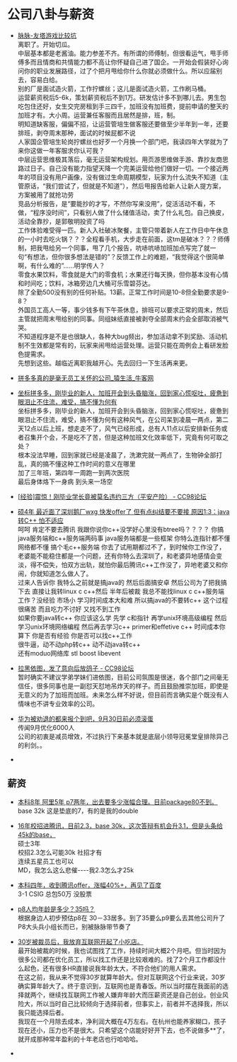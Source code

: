 # 公司八卦与薪资



*   [脉脉-友塔游戏比较坑](https://maimai.cn/web/gossip_detail?src=app&webid=eyJhbGciOiJIUzI1NiIsInR5cCI6IkpXVCJ9.eyJlZ2lkIjoiZWRmYzVmOWNjMzU2MTFlOTkyOTkyNDZlOTZiNDgwODgiLCJ1IjoyMTkyMDQwNDEsImlkIjoyMzMxOTE0NH0.abzZh7AhcRQuiEeNM_QGZaXcgpI6NkwgKF301J6Ds-A)           
离职了。开始切瓜。     
中层基本都是老酱油。能力参差不齐。有所谓的师傅制，但很看运气，甩手师傅多而且情商和共情能力都不高让你怀疑自己进了国企。一开始会假装好心询问你的职业发展路径，过了个把月甩给你什么你就必须做什么。所以应届别去，容易白给。         
别的厂是面试造火箭，工作拧螺丝；这儿是面试造火箭，工作刷马桶。        
运营薪资税后5-6k，策划薪资税后不到1万。研发估计多不到哪儿去。男生包吃包住还好，女生交完房租到手三四千，加班没有加班费，提前申请的整天的加班才有。大小周。运营兼任客服而且居然是排，班，制。          
明知道缺客服，偏偏不招，让运营管培生做客服还要做至少半年到一年，还要排班，剥夺周末那种，面试的时候屁都不说            
人家国企管培生轮岗拧螺丝也好歹一个月换一个部门吧，我读四年大学就为了来你这做一年客服求你认可我？          
中层运营思维极其落后，毫无运营架构规划。用页游思维做手游、靠抄友商思路过日子。自己没有能力指望天降一个完美运营给他们做好一切。一个接近两年的项目没有用户画像，没有做过生命周期模型，玩家为什么流失不知道（主管原话，“我们尝试了，但就是不知道”），然后甩报告给新人让新人提方案，方案被用了就抢功劳         
竞品分析报告，是“要能抄的才写，不然你写来没用”，促活活动不看，不做，“程序没时间”，只看别人做了什么储值活动，卖了什么礼包。自己换皮，活动全靠抄，是郭敬明投资了吗              
工作体验难受得一匹。新人入社破冰聚餐，主管只带着新人在工作日中午休息的一小时去吃火锅？？？全程看手机，大步走在前面，这tm是破冰？？？师傅制，把我甩给另一个同事，甩了几个报告，吭哧吭哧加班加点写完了就一句“有想法，但你很多想法是错的”？反馈工作上的难题，“我觉得这个很简单啊，有什么难的”……明学传人？         
零食水果饮料，零食就是大门的零食机；水果还行每天换，但你基本没有心情和时间吃；饮料，冰箱旁边几大桶可乐雪碧芬达。          
除了全勤500没有别的任何补贴。13薪。正常工作时间是10-8但全勤要求是9-8？               
外国员工高人一等，事少钱多有下午茶休息，排班可以要求正常的周末，然后主管就把周末甩给别的同事。同组妹纸直接被剥夺全部周末约会全部取消被气哭。          
不知道程序是不是也很缺人，各种大bug频出，参加活动拿不到奖励、活动机制不生效都是常有的，玩家来闹甩给运营处理。运营只能在周例会上看研发脸色提需求。            
先想到这些。越临近离职我越开心。先去回归一下生活再来更。                  
*   [拼多多真的是毫无员工关怀的公司_猿生活_牛客网](https://www.nowcoder.com/discuss/204576)
*   [坐标拼多多，刚毕业的新人，加班开会到头昏脑涨，回到家心慌呕吐，疲惫到眼泪止不住流，难受，搞不懂为何有](https://maimai.cn/web/gossip_detail?src=app&webid=eyJhbGciOiJIUzI1NiIsInR5cCI6IkpXVCJ9.eyJlZ2lkIjoiZDMzMjlkOWVjNDM2MTFlOWI5YjU4MDE4NDRlNTAxOTAiLCJ1IjoyMTkyMDQwNDEsImlkIjoyMzMzOTM3NX0.MAlNZpXZ50Xdido778xXIx_CIoowG_kaLbbQtSxBLfQ)              
坐标拼多多，刚毕业的新人，加班开会到头昏脑涨，回到家心慌呕吐，疲惫到眼泪止不住流，难受，搞不懂为何有这种风气，在公司呆到凌晨一两点，第二天12点以后上班，想走走不了，风气已经形成，总有人11点以后安排新任务或者召集开个会，不是吃不了苦，但是这种加班文化效率低下，究竟有何可取之处？           
根本没法早睡，回到家就已经是凌晨了，洗漱完就一两点了，生物钟全部打乱，真的搞不懂这种工作时间的意义在哪里             
加了三年班，第四年一周跑一到两次医院            
最后身体烙下一身病 到头来一场空                
*   [[经验]震惊！刚毕业学长竟被莫名违约三方（平安产险） - CC98论坛](https://www.cc98.org/topic/4718875)        

*   [硕4年 最近面了深圳鹅厂wxg 快发offer了 但有点纠结要不要接 原因1:3：java转C++ 怕不适应](https://maimai.cn/web/gossip_detail?src=app&webid=eyJhbGciOiJIUzI1NiIsInR5cCI6IkpXVCJ9.eyJlZ2lkIjoiNjJlMWNlYzZjOWZkMTFlOTllOGU4MDE4NDRlNTAxOTAiLCJ1IjoyMTkyMDQwNDEsImlkIjoyMzQ0OTg0OH0.5EJQpVL7euzu7bnxIBjvlSNsBr_dNqy30w8FMWOoqV0)      
呵呵 肯定不要去腾讯 我跟你说你c++没学好心里没有btree吗？？？？ 你搞java服务端和c++服务端两码事 java服务端都是一些框架 你特么连指针都不懂 网络都不懂 搞个毛c++服务端 你去了试用期都过不了，到时候你工作没了，老婆能不能稳住都是一个问题，还有你特么去深圳了，和老婆异地感情会变淡，得不偿失，怕双方出轨，就怕你最后腾讯c++工作没了，异地老婆又和你闹，你就知道怎么做人了。                 
过来人告诉你 我特么之前就是搞java的 然后后面搞安卓 然后公司为了把我搞下去 直接让我转linux c c++然后 半年后被裁 我总不能找linux c c++服务端工作？没经验 市场小 学习时间成本大和难 所以搞java的不要转c++ 这个过程很痛苦 而且吃力不讨好 又找不到工作                 
如果你要java转c++ 你应该这么学 先学 c和指针 再学unix环境高级编程 然后学习unix环境网络编程 然后再去学习c++ primer和effetive c++ 时间成本你算下 你是否有经验 你是否可以找c++工作    
很牛逼，动不动php转c++ 动不动java转c++         
还有moduo网络库 stl boost libevent       
*   [拉黑依图，发了意向后放鸽子 - CC98论坛](https://www.cc98.org/topic/4806298)             
暂时确实不建议学弟学妹们进依图，目前公司氛围是很迷，各个部门之间毫无信任，很多同事也是一副怼天怼地吊炸天的样子。而且鼓励推崇加班，即使是无意义的为了加班而加班。未来怎么样不好说，但目前而言确实是个既没有人情味也不讲专业效率的公司。          
*   [华为被劝退的都来报个到吧，9月30日前必须滚蛋](https://maimai.cn/web/gossip_detail?src=app&webid=eyJhbGciOiJIUzI1NiIsInR5cCI6IkpXVCJ9.eyJlZ2lkIjoiNmE0NzEzZTZjZmU5MTFlOWE1OWYyNDZlOTZiNDgwODgiLCJ1IjoyMTkyMDQwNDEsImlkIjoyMzU2MDI3NH0.CgRzDrUHPlu_FnYEH4wkYZyMsqLH4O90BDK5B-ib8zA)          
传闻9月优化6000人      
公司的初衷是减员增效，不过执行下来基本就是底层小领导冠冕堂皇排除异己的利剑。。          
*   []()



## 薪资
*   [本科8年 阿里5年 p7两年，出去要多少涨幅合理。目前package80不到。](https://maimai.cn/web/gossip_detail?src=app&webid=eyJhbGciOiJIUzI1NiIsInR5cCI6IkpXVCJ9.eyJlZ2lkIjoiZmQyOWM5YmVjMzEwMTFlOWJmZDY4MDE4NDRlNTAxOTAiLCJ1IjoyMTkyMDQwNDEsImlkIjoyMzMxMDM3NH0.C4iUhrRbqHnczygyZXCXj9X0Bx1cOxt1Tf5hrmlbVMk)             
base 32k
这是垫底的7，有的是我的double
*   [16年校招进腾讯，目前2.3，base 30k，这次答辩有机会升3.1，但是头条给45k的base，](https://maimai.cn/web/gossip_detail?src=app&webid=eyJhbGciOiJIUzI1NiIsInR5cCI6IkpXVCJ9.eyJlZ2lkIjoiMGZkYmZlZGNjNzBlMTFlOWE1ODQyNDZlOTZiNDgwODgiLCJ1IjoyMTkyMDQwNDEsImlkIjoyMzM4OTg4MH0.6RwytN2VFFnHql-crc3af97TaNOjVbFaM_7eBqU-zu4)            
硕士3年          
校招2.3怎么可能30k 社招才有        
连续五星员工也可以             
MD，我怎么这么悲催----我2.3怎么才25k                
*   [本科四年，收到腾讯offer，涨幅40%+，再见了百度](https://maimai.cn/web/gossip_detail?src=app&webid=eyJhbGciOiJIUzI1NiIsInR5cCI6IkpXVCJ9.eyJlZ2lkIjoiMTViYTY1Y2FjYTQ1MTFlOWJkMzA4MDE4NDRlNTAxOTAiLCJ1IjoyMTkyMDQwNDEsImlkIjoyMzQ2MTQxMX0.OIqaVpWvoQpY9gEmDuTn2RE02C1b6zWzIZ9AyMqWmhY)        
3-1 CSIG 总包50万 没股票       
*   [p8人均年龄是多少？35吗？](https://maimai.cn/web/gossip_detail?src=app&webid=eyJhbGciOiJIUzI1NiIsInR5cCI6IkpXVCJ9.eyJlZ2lkIjoiZjNjZDI0MGFjYzRlMTFlOTk4YjY4MDE4NDRlNTAxOTAiLCJ1IjoyMTkyMDQwNDEsImlkIjoyMzQ5Mjg4NX0.ots-sLKwDhkOtj-zHTLjMrbgDNy6gAPPdYDvv1CTR3U)          
根据身边人初步预估p8在 30－33居多。到了35要么p9要么去其他公司升了        
P8大头兵小组长而已，别被脉脉带节奏了          
*   [30岁被裁员后，我放弃互联网开起了小吃店。](https://maimai.cn/web/gossip_detail?src=app&webid=eyJhbGciOiJIUzI1NiIsInR5cCI6IkpXVCJ9.eyJlZ2lkIjoiZjM3ZDI3MjBjZWJmMTFlOTllNzQ1MjU0MDAxYmIzMTYiLCJ1IjoyMTkyMDQwNDEsImlkIjoyMzUzNDc1MX0.aw_v37gJmj2Le_Cq0EgDWw4Ril721IW4GvkKb-KgQK4)          
最开始被裁的时候，我也试图找了工作，持续时间大概2个月吧。但当时因为很多公司都在优化员工，所以找工作还是比较艰难的。找了2个月工作都没什么起色，还有很多HR直接说我年龄太大，不符合他们的用人需求。         
在这之前，我从来不觉得30岁就算年龄大。但对互联网这个行业来说，30岁确实算年龄大了。终于意识到，互联网也是青春饭。所以当时摆在我面前的选择就两个，继续找互联网工作被人嫌弃年龄大而压薪资还是自己创业。创业风险大，所以当时自己比较倾向于选择前者，但事实上，前者并不选择我，所以我只能选择后者。          
我现在一个月除去成本，净利润大概在4万左右。在杭州也能养家糊口，孩子现在还小，压力也不是很大。只希望这个店能好好开下去，也不说做多**了，就开成那种常年盈利的十年老店也行哈哈哈。          

*   []()
